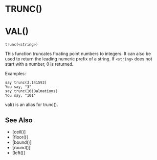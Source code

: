 # TRUNC()
# VAL()
`trunc(<string>)`

  This function truncates floating point numbers to integers. It can also be used to return the leading numeric prefix of a string. If `<string>` does not start with a number, 0 is returned.

  Examples:
```
say trunc(3.141593)
You say, "3"
say trunc(101Dalmations)
You say, "101"
```

  val() is an alias for trunc().


## See Also
- [ceil()]
- [floor()]
- [bound()]
- [round()]
- [left()]

